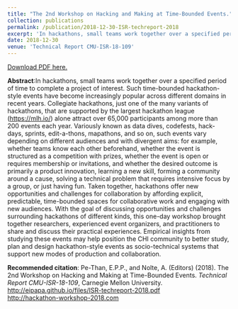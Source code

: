 ```yaml
---
title: "The 2nd Workshop on Hacking and Making at Time-Bounded Events."
collection: publications
permalink: /publication/2018-12-30-ISR-techreport-2018
excerpt: 'In hackathons, small teams work together over a specified period of time to complete a project of interest. Such time-bounded hackathon-style events have become increasingly popular across different domains in recent years. Collegiate hackathons, just one of the many variants of hackathons, that are supported by the largest hackathon league (https://mlh.io/) alone attract over 65,000 participants among more than 200 events each year. Variously known as data dives, codefests, hack-days, sprints, edit-a-thons, mapathons, and so on, such events vary depending on different audiences and with divergent aims: for example, whether teams know each other beforehand, whether the event is structured as a competition with prizes, whether the event is open or requires membership or invitations, and whether the desired outcome is primarily a product innovation, learning a new skill, forming a community around a cause, solving a technical problem that requires intensive focus by a group, or just having fun. Taken together, hackathons offer new opportunities and challenges for collaboration by affording explicit, predictable, time-bounded spaces for collaborative work and engaging with new audiences. With the goal of discussing opportunities and challenges surrounding hackathons of different kinds, this one-day workshop brought together researchers, experienced event organizers, and practitioners to share and discuss their practical experiences. Empirical insights from studying these events may help position the CHI community to better study, plan and design hackathon-style events as socio-technical systems that support new modes of production and collaboration.'
date: 2018-12-30
venue: 'Technical Report CMU-ISR-18-109'
---
```

[Download PDF here.](http://eipapa.github.io/files/ISR-techreport-2018.pdf)

**Abstract**:In hackathons, small teams work together over a specified period of time to complete a project of interest. Such time-bounded hackathon-style events have become increasingly popular across different domains in recent years. Collegiate hackathons, just one of the many variants of hackathons, that are supported by the largest hackathon league (https://mlh.io/) alone attract over 65,000 participants among more than 200 events each year. Variously known as data dives, codefests, hack-days, sprints, edit-a-thons, mapathons, and so on, such events vary depending on different audiences and with divergent aims: for example, whether teams know each other beforehand, whether the event is structured as a competition with prizes, whether the event is open or requires membership or invitations, and whether the desired outcome is primarily a product innovation, learning a new skill, forming a community around a cause, solving a technical problem that requires intensive focus by a group, or just having fun. Taken together, hackathons offer new opportunities and challenges for collaboration by affording explicit, predictable, time-bounded spaces for collaborative work and engaging with new audiences. With the goal of discussing opportunities and challenges surrounding hackathons of different kinds, this one-day workshop brought together researchers, experienced event organizers, and practitioners to share and discuss their practical experiences. Empirical insights from studying these events may help position the CHI community to better study, plan and design hackathon-style events as socio-technical systems that support new modes of production and collaboration.

**Recommended citation**: Pe-Than, E.P.P., and Nolte, A. (Editors) (2018). The 2nd Workshop on Hacking and Making at Time-Bounded Events. <i>Technical Report CMU-ISR-18-109</i>, Carnegie Mellon University. http://eipapa.github.io/files/ISR-techreport-2018.pdf <br>http://hackathon-workshop-2018.com
